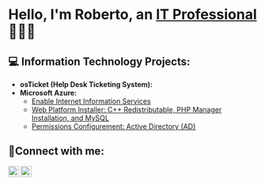 <h1>Hello, I'm Roberto, an <a href="https://www.linkedin.com/in/roberto-fernandez-52a374a1/">IT Professional</a> 👨🏾‍💻</h1>

<h2>💻 Information Technology Projects:</h2>

- <b>osTicket (Help Desk Ticketing System):</b>
- <b>Microsoft Azure:</b>
  - [Enable Internet Information Services](https://github.com/Robnandez1/IIS.git)
  - [Web Platform Installer: C++ Redistributable, PHP Manager Installation, and MySQL ](https://github.com/Robnandez1/web-platform.git)
  - [Permissions Configurement: Active Directory (AD)](https://github.com/Robnandez1/permis.git)

<h2>📱Connect with me:</h2>

[<img align="left" alt="Josh | LinkedIn" width="22px" src="https://cdn.jsdelivr.net/npm/simple-icons@v3/icons/linkedin.svg" />][linkedin]
[<img align="left" alt="Josh | Instagram" width="22px" src="https://cdn.jsdelivr.net/npm/simple-icons@v3/icons/instagram.svg" />][instagram]

[instagram]: https://www.instagram.com/musicallyrob
[linkedin]: https://www.linkedin.com/in/roberto-fernandez-52a374a1/

